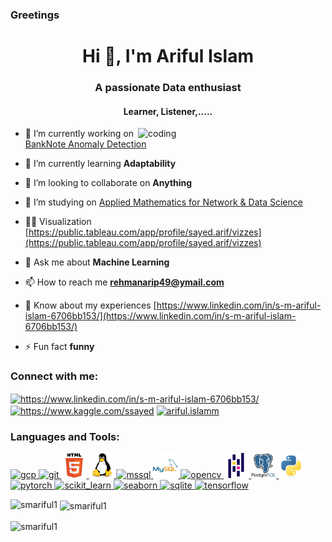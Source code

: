 
### Greetings

<h1 align="center">Hi 👋, I'm Ariful Islam</h1>
<h3 align="center">A passionate Data enthusiast</h3>
<h4 align="center">Learner, Listener,.....</h4>

<img align="right" alt="coding" width="300" src="https://encrypted-tbn0.gstatic.com/images?q=tbn:ANd9GcQiJTpCdZFaickVetZ6QUXC1X7kGstGjqlhOg&s">

- 🔭 I’m currently working on [BankNote Anomaly Detection](https://github.com/SMARIFUL1/seminar)

- 🌱 I’m currently learning **Adaptability**

- 👯 I’m looking to collaborate on **Anything**

- 🤝 I’m studying on [Applied Mathematics for Network & Data Science](M.Sc.)

- 👨‍💻 Visualization [https://public.tableau.com/app/profile/sayed.arif/vizzes](https://public.tableau.com/app/profile/sayed.arif/vizzes)

- 💬 Ask me about **Machine Learning**

- 📫 How to reach me **rehmanarip49@ymail.com**

- 📄 Know about my experiences [https://www.linkedin.com/in/s-m-ariful-islam-6706bb153/](https://www.linkedin.com/in/s-m-ariful-islam-6706bb153/)

- ⚡ Fun fact **funny**

<h3 align="left">Connect with me:</h3>
<p align="left">
<a href="https://linkedin.com/in/https://www.linkedin.com/in/s-m-ariful-islam-6706bb153/" target="blank"><img align="center" src="https://raw.githubusercontent.com/rahuldkjain/github-profile-readme-generator/master/src/images/icons/Social/linked-in-alt.svg" alt="https://www.linkedin.com/in/s-m-ariful-islam-6706bb153/" height="30" width="40" /></a>
<a href="https://kaggle.com/https://www.kaggle.com/ssayed" target="blank"><img align="center" src="https://raw.githubusercontent.com/rahuldkjain/github-profile-readme-generator/master/src/images/icons/Social/kaggle.svg" alt="https://www.kaggle.com/ssayed" height="30" width="40" /></a>
<a href="https://instagram.com/ariful.islamm" target="blank"><img align="center" src="https://raw.githubusercontent.com/rahuldkjain/github-profile-readme-generator/master/src/images/icons/Social/instagram.svg" alt="ariful.islamm" height="30" width="40" /></a>
</p>

<h3 align="left">Languages and Tools:</h3>
<p align="left"> <a href="https://cloud.google.com" target="_blank" rel="noreferrer"> <img src="https://www.vectorlogo.zone/logos/google_cloud/google_cloud-icon.svg" alt="gcp" width="40" height="40"/> </a> <a href="https://git-scm.com/" target="_blank" rel="noreferrer"> <img src="https://www.vectorlogo.zone/logos/git-scm/git-scm-icon.svg" alt="git" width="40" height="40"/> </a> <a href="https://www.w3.org/html/" target="_blank" rel="noreferrer"> <img src="https://raw.githubusercontent.com/devicons/devicon/master/icons/html5/html5-original-wordmark.svg" alt="html5" width="40" height="40"/> </a> <a href="https://www.linux.org/" target="_blank" rel="noreferrer"> <img src="https://raw.githubusercontent.com/devicons/devicon/master/icons/linux/linux-original.svg" alt="linux" width="40" height="40"/> </a> <a href="https://www.microsoft.com/en-us/sql-server" target="_blank" rel="noreferrer"> <img src="https://www.svgrepo.com/show/303229/microsoft-sql-server-logo.svg" alt="mssql" width="40" height="40"/> </a> <a href="https://www.mysql.com/" target="_blank" rel="noreferrer"> <img src="https://raw.githubusercontent.com/devicons/devicon/master/icons/mysql/mysql-original-wordmark.svg" alt="mysql" width="40" height="40"/> </a> <a href="https://opencv.org/" target="_blank" rel="noreferrer"> <img src="https://www.vectorlogo.zone/logos/opencv/opencv-icon.svg" alt="opencv" width="40" height="40"/> </a> <a href="https://pandas.pydata.org/" target="_blank" rel="noreferrer"> <img src="https://raw.githubusercontent.com/devicons/devicon/2ae2a900d2f041da66e950e4d48052658d850630/icons/pandas/pandas-original.svg" alt="pandas" width="40" height="40"/> </a> <a href="https://www.postgresql.org" target="_blank" rel="noreferrer"> <img src="https://raw.githubusercontent.com/devicons/devicon/master/icons/postgresql/postgresql-original-wordmark.svg" alt="postgresql" width="40" height="40"/> </a> <a href="https://www.python.org" target="_blank" rel="noreferrer"> <img src="https://raw.githubusercontent.com/devicons/devicon/master/icons/python/python-original.svg" alt="python" width="40" height="40"/> </a> <a href="https://pytorch.org/" target="_blank" rel="noreferrer"> <img src="https://www.vectorlogo.zone/logos/pytorch/pytorch-icon.svg" alt="pytorch" width="40" height="40"/> </a> <a href="https://scikit-learn.org/" target="_blank" rel="noreferrer"> <img src="https://upload.wikimedia.org/wikipedia/commons/0/05/Scikit_learn_logo_small.svg" alt="scikit_learn" width="40" height="40"/> </a> <a href="https://seaborn.pydata.org/" target="_blank" rel="noreferrer"> <img src="https://seaborn.pydata.org/_images/logo-mark-lightbg.svg" alt="seaborn" width="40" height="40"/> </a> <a href="https://www.sqlite.org/" target="_blank" rel="noreferrer"> <img src="https://www.vectorlogo.zone/logos/sqlite/sqlite-icon.svg" alt="sqlite" width="40" height="40"/> </a> <a href="https://www.tensorflow.org" target="_blank" rel="noreferrer"> <img src="https://www.vectorlogo.zone/logos/tensorflow/tensorflow-icon.svg" alt="tensorflow" width="40" height="40"/> </a> </p>

<p><img align="left" src="https://github-readme-stats.vercel.app/api/top-langs?username=smariful1&show_icons=true&locale=en&layout=compact" alt="smariful1" /></p>

<p>&nbsp;<img align="center" src="https://github-readme-stats.vercel.app/api?username=smariful1&show_icons=true&locale=en" alt="smariful1" /></p>

<p><img align="center" src="https://github-readme-streak-stats.herokuapp.com/?user=smariful1&" alt="smariful1" /></p>

